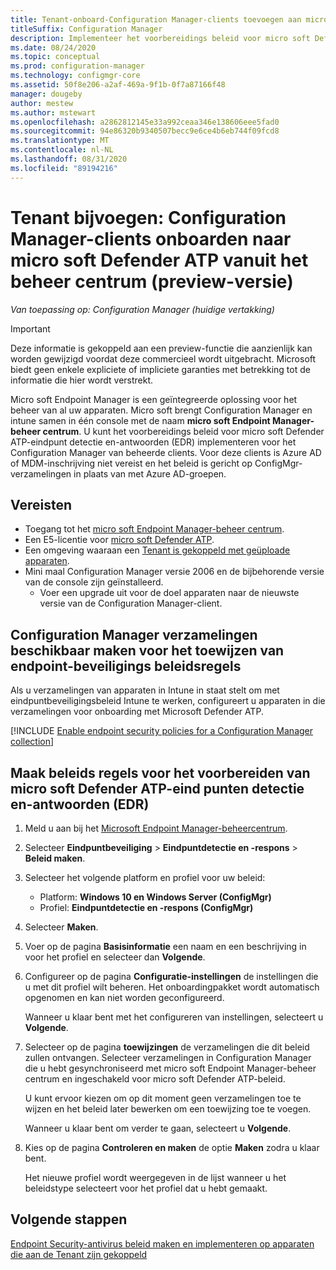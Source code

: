 ```yaml
---
title: Tenant-onboard-Configuration Manager-clients toevoegen aan micro soft Defender ATP vanuit het micro soft Endpoint Manager-beheer centrum (preview)
titleSuffix: Configuration Manager
description: Implementeer het voorbereidings beleid voor micro soft Defender ATP-eindpunt detectie en-antwoorden (EDR) voor het Configuration Manager van beheerde clients vanuit het beheer centrum.
ms.date: 08/24/2020
ms.topic: conceptual
ms.prod: configuration-manager
ms.technology: configmgr-core
ms.assetid: 50f8e206-a2af-469a-9f1b-0f7a87166f48
manager: dougeby
author: mestew
ms.author: mstewart
ms.openlocfilehash: a2862812145e33a992ceaa346e138606eee5fad0
ms.sourcegitcommit: 94e86320b9340507becc9e6ce4b6eb744f09fcd8
ms.translationtype: MT
ms.contentlocale: nl-NL
ms.lasthandoff: 08/31/2020
ms.locfileid: "89194216"
---
```

# <a name="tenant-attach-onboard-configuration-manager-clients-to-microsoft-defender-atp-from-the-admin-center-preview"></a><a name="bkmk_atp"></a> Tenant bijvoegen: Configuration Manager-clients onboarden naar micro soft Defender ATP vanuit het beheer centrum (preview-versie)
<!--5691658-->
*Van toepassing op: Configuration Manager (huidige vertakking)*

> [!Important]
> Deze informatie is gekoppeld aan een preview-functie die aanzienlijk kan worden gewijzigd voordat deze commercieel wordt uitgebracht. Microsoft biedt geen enkele expliciete of impliciete garanties met betrekking tot de informatie die hier wordt verstrekt.

Micro soft Endpoint Manager is een geïntegreerde oplossing voor het beheer van al uw apparaten. Micro soft brengt Configuration Manager en intune samen in één console met de naam **micro soft Endpoint Manager-beheer centrum**. U kunt het voorbereidings beleid voor micro soft Defender ATP-eindpunt detectie en-antwoorden (EDR) implementeren voor het Configuration Manager van beheerde clients. Voor deze clients is Azure AD of MDM-inschrijving niet vereist en het beleid is gericht op ConfigMgr-verzamelingen in plaats van met Azure AD-groepen.

## <a name="prerequisites"></a>Vereisten

- Toegang tot het [micro soft Endpoint Manager-beheer centrum](https://endpoint.microsoft.com/).
- Een E5-licentie voor [micro soft Defender ATP](/windows/security/threat-protection/microsoft-defender-atp/minimum-requirements#licensing-requirements).
- Een omgeving waaraan een [Tenant is gekoppeld met geüploade apparaten](device-sync-actions.md).
- Mini maal Configuration Manager versie 2006 en de bijbehorende versie van de console zijn geïnstalleerd.
   - Voer een upgrade uit voor de doel apparaten naar de nieuwste versie van de Configuration Manager-client.

## <a name="make-configuration-manager-collections-available-to-assign-endpoint-security-policies"></a><a name="bkmk_collections"></a> Configuration Manager verzamelingen beschikbaar maken voor het toewijzen van endpoint-beveiligings beleidsregels

Als u verzamelingen van apparaten in Intune in staat stelt om met eindpuntbeveiligingsbeleid Intune te werken, configureert u apparaten in die verzamelingen voor onboarding met Microsoft Defender ATP.

[!INCLUDE [Enable endpoint security policies for a Configuration Manager collection](../../intune/protect/includes/make-configmgr-collection-available-edr.md)]

## <a name="create-microsoft-defender-atp-endpoint-detection-and-response-edr-onboarding-policies"></a><a name="bkmk_onboard"></a> Maak beleids regels voor het voorbereiden van micro soft Defender ATP-eind punten detectie en-antwoorden (EDR)

1. Meld u aan bij het [Microsoft Endpoint Manager-beheercentrum](https://endpoint.microsoft.com).

1. Selecteer **Eindpuntbeveiliging** > **Eindpuntdetectie en -respons** > **Beleid maken**.

1. Selecteer het volgende platform en profiel voor uw beleid:

   - Platform: **Windows 10 en Windows Server (ConfigMgr)**
   - Profiel: **Eindpuntdetectie en -respons (ConfigMgr)**

1. Selecteer **Maken**.

1. Voer op de pagina **Basisinformatie** een naam en een beschrijving in voor het profiel en selecteer dan **Volgende**.

1. Configureer op de pagina **Configuratie-instellingen** de instellingen die u met dit profiel wilt beheren. Het onboardingpakket wordt automatisch opgenomen en kan niet worden geconfigureerd.

   Wanneer u klaar bent met het configureren van instellingen, selecteert u **Volgende**.

1. Selecteer op de pagina **toewijzingen** de verzamelingen die dit beleid zullen ontvangen. Selecteer verzamelingen in Configuration Manager die u hebt gesynchroniseerd met micro soft Endpoint Manager-beheer centrum en ingeschakeld voor micro soft Defender ATP-beleid.

   U kunt ervoor kiezen om op dit moment geen verzamelingen toe te wijzen en het beleid later bewerken om een toewijzing toe te voegen.

   Wanneer u klaar bent om verder te gaan, selecteert u **Volgende**.

1. Kies op de pagina **Controleren en maken** de optie **Maken** zodra u klaar bent.

   Het nieuwe profiel wordt weergegeven in de lijst wanneer u het beleidstype selecteert voor het profiel dat u hebt gemaakt.

## <a name="next-steps"></a>Volgende stappen

[Endpoint Security-antivirus beleid maken en implementeren op apparaten die aan de Tenant zijn gekoppeld](deploy-antivirus-policy.md)